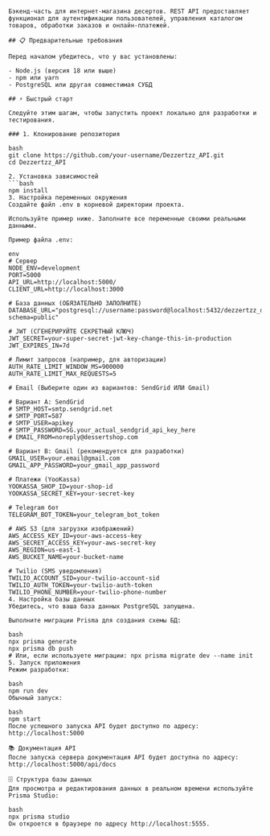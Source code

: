 ```# Dezzertzz API 🍰

Бэкенд-часть для интернет-магазина десертов. REST API предоставляет функционал для аутентификации пользователей, управления каталогом товаров, обработки заказов и онлайн-платежей.

## 📋 Предварительные требования

Перед началом убедитесь, что у вас установлены:

- Node.js (версия 18 или выше)
- npm или yarn
- PostgreSQL или другая совместимая СУБД

## ⚡ Быстрый старт

Следуйте этим шагам, чтобы запустить проект локально для разработки и тестирования.

### 1. Клонирование репозитория

bash
git clone https://github.com/your-username/Dezzertzz_API.git
cd Dezzertzz_API

2. Установка зависимостей
```bash
npm install
3. Настройка переменных окружения
Создайте файл .env в корневой директории проекта.

Используйте пример ниже. Заполните все переменные своими реальными данными.

Пример файла .env:

env
# Сервер
NODE_ENV=development
PORT=5000
API_URL=http://localhost:5000/
CLIENT_URL=http://localhost:3000

# База данных (ОБЯЗАТЕЛЬНО ЗАПОЛНИТЕ)
DATABASE_URL="postgresql://username:password@localhost:5432/dezzertzz_db?schema=public"

# JWT (СГЕНЕРИРУЙТЕ СЕКРЕТНЫЙ КЛЮЧ)
JWT_SECRET=your-super-secret-jwt-key-change-this-in-production
JWT_EXPIRES_IN=7d

# Лимит запросов (например, для авторизации)
AUTH_RATE_LIMIT_WINDOW_MS=900000
AUTH_RATE_LIMIT_MAX_REQUESTS=5

# Email (Выберите один из вариантов: SendGrid ИЛИ Gmail)

# Вариант A: SendGrid
# SMTP_HOST=smtp.sendgrid.net
# SMTP_PORT=587
# SMTP_USER=apikey
# SMTP_PASSWORD=SG.your_actual_sendgrid_api_key_here
# EMAIL_FROM=noreply@dessertshop.com

# Вариант B: Gmail (рекомендуется для разработки)
GMAIL_USER=your.email@gmail.com
GMAIL_APP_PASSWORD=your_gmail_app_password

# Платежи (YooKassa)
YOOKASSA_SHOP_ID=your-shop-id
YOOKASSA_SECRET_KEY=your-secret-key

# Telegram бот
TELEGRAM_BOT_TOKEN=your_telegram_bot_token

# AWS S3 (для загрузки изображений)
AWS_ACCESS_KEY_ID=your-aws-access-key
AWS_SECRET_ACCESS_KEY=your-aws-secret-key
AWS_REGION=us-east-1
AWS_BUCKET_NAME=your-bucket-name

# Twilio (SMS уведомления)
TWILIO_ACCOUNT_SID=your-twilio-account-sid
TWILIO_AUTH_TOKEN=your-twilio-auth-token
TWILIO_PHONE_NUMBER=your-twilio-phone-number
4. Настройка базы данных
Убедитесь, что ваша база данных PostgreSQL запущена.

Выполните миграции Prisma для создания схемы БД:

bash
npx prisma generate
npx prisma db push
# Или, если используете миграции: npx prisma migrate dev --name init
5. Запуск приложения
Режим разработки:

bash
npm run dev
Обычный запуск:

bash
npm start
После успешного запуска API будет доступно по адресу: http://localhost:5000

📚 Документация API
После запуска сервера документация API будет доступна по адресу:
http://localhost:5000/api/docs

🗄️ Структура базы данных
Для просмотра и редактирования данных в реальном времени используйте Prisma Studio:

bash
npx prisma studio
Он откроется в браузере по адресу http://localhost:5555.
